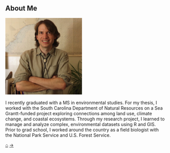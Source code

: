 ## About Me

<img src="./images/headshot.jpg" height="240" width="240">

I recently graduated with a MS in environmental studies. For my thesis, I worked with the South Carolina Department of Natural Resources on a Sea Grantt-funded project exploring connections among land use, climate change, and coastal ecosystems. Through my research project, I learned to manage and analyze complex, environmental datasets using R and GIS. Prior to grad school, I worked around the country as a field biologist with the National Park Service and U.S. Forest Service.<br/>

[&#8962;](./index)     [&#8594;](./contact)
